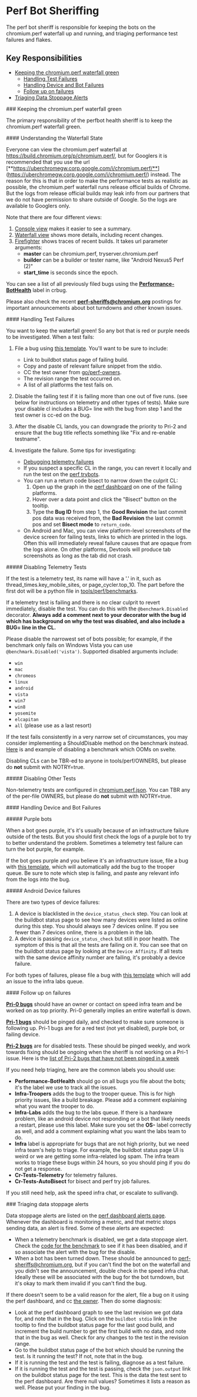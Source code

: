 # Perf Bot Sheriffing

The perf bot sheriff is responsible for keeping the bots on the chromium.perf
waterfall up and running, and triaging performance test failures and flakes.

## Key Responsibilities

  * [Keeping the chromium.perf waterfall green](#chromiumperf)
     * [Handling Test Failures](#testfailures)
     * [Handling Device and Bot Failures](#botfailures)
     * [Follow up on failures](#followup)
  * [Triaging Data Stoppage Alerts](#datastoppage)

###<a name="chromiumperf"></a> Keeping the chromium.perf waterfall green

The primary responsibility of the perfbot health sheriff is to keep the
chromium.perf waterfall green.

####<a name="waterfallstate"></a> Understanding the Waterfall State

Everyone can view the chromium.perf waterfall at
https://build.chromium.org/p/chromium.perf/, but for Googlers it is recommended
that you use the url [**https://uberchromegw.corp.google.com/i/chromium.perf/**]
(https://uberchromegw.corp.google.com/i/chromium.perf/) instead. The reason
for this is that in order to make the performance tests as realistic as
possible, the chromium.perf waterfall runs release official builds of Chrome.
But the logs from release official builds may leak info from our partners that
we do not have permission to share outside of Google. So the logs are available
to Googlers only.

Note that there are four different views:

   1. [Console view](https://uberchromegw.corp.google.com/i/chromium.perf/)
      makes it easier to see a summary.
   2. [Waterfall view](https://uberchromegw.corp.google.com/i/chromium.perf/waterfall)
      shows more details, including recent changes.
   3. [Firefighter](https://chromiumperfstats.appspot.com/) shows traces of
      recent builds. It takes url parameter arguments:
      * **master** can be chromium.perf, tryserver.chromium.perf
      * **builder** can be a builder or tester name, like
        "Android Nexus5 Perf (2)"
      * **start_time** is seconds since the epoch.

You can see a list of all previously filed bugs using the
**[Performance-BotHealth](https://code.google.com/p/chromium/issues/list?can=2&q=label%3APerformance-BotHealth)**
label in crbug.

Please also check the recent
**[perf-sheriffs@chromium.org](https://groups.google.com/a/chromium.org/forum/#!forum/perf-sheriffs)**
postings for important announcements about bot turndowns and other known issues.

####<a name="testfailures"></a> Handling Test Failures

You want to keep the waterfall green! So any bot that is red or purple needs to
be investigated. When a test fails:

1. File a bug using
   [this template](https://code.google.com/p/chromium/issues/entry?labels=Performance-BotHealth,Pri-1,Type-Bug-Regression,OS-?&comment=Revision+range+first+seen:%0ALink+to+failing+step+log:%0A%0A%0AIf%20the%20test%20is%20disabled,%20please%20downgrade%20to%20Pri-2.&summary=%3Ctest%3E+failure+on+chromium.perf+at+%3Crevisionrange%3E).
   You'll want to be sure to include:
   * Link to buildbot status page of failing build.
   * Copy and paste of relevant failure snippet from the stdio.
   * CC the test owner from
     [go/perf-owners](https://docs.google.com/spreadsheets/d/1R_1BAOd3xeVtR0jn6wB5HHJ2K25mIbKp3iIRQKkX38o/edit#gid=0).
   * The revision range the test occurred on.
   * A list of all platforms the test fails on.

2. Disable the failing test if it is failing more than one out of five runs.
   (see below for instructions on telemetry and other types of tests). Make sure
   your disable cl includes a BUG= line with the bug from step 1 and the test
   owner is cc-ed on the bug.
3. After the disable CL lands, you can downgrade the priority to Pri-2 and
   ensure that the bug title reflects something like "Fix and re-enable
   testname".
4. Investigate the failure. Some tips for investigating:
   * [Debugging telemetry failures](https://www.chromium.org/developers/telemetry/diagnosing-test-failures)
   * If you suspect a specific CL in the range, you can revert it locally and
     run the test on the
     [perf trybots](https://www.chromium.org/developers/telemetry/performance-try-bots).
   * You can run a return code bisect to narrow down the culprit CL:
      1. Open up the graph in the [perf dashboard](chromeperf.appspot.com/report)
         on one of the failing platforms.
      2. Hover over a data point and click the "Bisect" button on the tooltip.
      3. Type the **Bug ID** from step 1, the **Good Revision** the last commit
         pos data was received from, the **Bad Revision** the last commit pos
         and set **Bisect mode** to `return_code`.
   * On Android and Mac, you can view platform-level screenshots of the device
     screen for failing tests, links to which are printed in the logs. Often
     this will immediately reveal failure causes that are opaque from the logs
     alone. On other platforms, Devtools will produce tab screenshots as long as
     the tab did not crash.


#####<a name="telemetryfailures"></a> Disabling Telemetry Tests

If the test is a telemetry test, its name will have a '.' in it, such as
thread_times.key_mobile_sites, or page_cycler.top_10. The part before the first
dot will be a python file in [tools/perf/benchmarks](
https://code.google.com/p/chromium/codesearch#chromium/src/tools/perf/benchmarks/).

If a telemetry test is failing and there is no clear culprit to revert
immediately, disable the test. You can do this with the `@benchmark.Disabled`
decorator. **Always add a comment next to your decorator with the bug id which
has background on why the test was disabled, and also include a BUG= line in
the CL.**

Please disable the narrowest set of bots possible; for example, if
the benchmark only fails on Windows Vista you can use `@benchmark.Disabled('vista')`.
Supported disabled arguments include:

   * `win`
   * `mac`
   * `chromeos`
   * `linux`
   * `android`
   * `vista`
   * `win7`
   * `win8`
   * `yosemite`
   * `elcapitan`
   * `all` (please use as a last resort)

If the test fails consistently in a very narrow set of circumstances, you may
consider implementing a ShouldDisable method on the benchmark instead.
[Here](https://code.google.com/p/chromium/codesearch#chromium/src/tools/perf/benchmarks/power.py&q=svelte%20file:%5Esrc/tools/perf/&sq=package:chromium&type=cs&l=72) is
and example of disabling a benchmark which OOMs on svelte.

Disabling CLs can be TBR-ed to anyone in tools/perf/OWNERS, but please do **not**
submit with NOTRY=true.

#####<a name="otherfailures"></a> Disabling Other Tests

Non-telemetry tests are configured in [chromium.perf.json](https://code.google.com/p/chromium/codesearch#chromium/src/testing/buildbot/chromium.perf.json).
You can TBR any of the per-file OWNERS, but please do **not** submit with
NOTRY=true.

####<a name="botfailures"></a> Handling Device and Bot Failures

#####<a name="purplebots"></a> Purple bots

When a bot goes purple, it's it's usually because of an infrastructure failure
outside of the tests. But you should first check the logs of a purple bot to
try to better understand the problem. Sometimes a telemetry test failure can
turn the bot purple, for example.

If the bot goes purple and you believe it's an infrastructure issue, file a bug
with
[this template](https://code.google.com/p/chromium/issues/entry?labels=Pri-1,Performance-BotHealth,Infra-Troopers,OS-?&comment=Link+to+buildbot+status+page:&summary=Purple+Bot+on+chromium.perf),
which will automatically add the bug to the trooper queue. Be sure to note
which step is failing, and paste any relevant info from the logs into the bug.

#####<a name="devicefailures"></a> Android Device failures

There are two types of device failures:

1. A device is blacklisted in the `device_status_check` step. You can look at
   the buildbot status page to see how many devices were listed as online during
   this step. You should always see 7 devices online. If you see fewer than 7
   devices online, there is a problem in the lab.
2. A device is passing `device_status_check` but still in poor health. The
   symptom of this is that all the tests are failing on it. You can see that on
   the buildbot status page by looking at the `Device Affinity`. If all tests
   with the same device affinity number are failing, it's probably a device
   failure.

For both types of failures, please file a bug with [this template](https://code.google.com/p/chromium/issues/entry?labels=Pri-1,Performance-BotHealth,Infra-Labs,OS-Android&comment=Link+to+buildbot+status+page:&summary=Device+offline+on+chromium.perf)
which will add an issue to the infra labs queue.

####<a name="followup"></a> Follow up on failures

**[Pri-0 bugs](https://code.google.com/p/chromium/issues/list?can=2&q=label%3APerformance-BotHealth+label%3APri-0)**
should have an owner or contact on speed infra team and be worked on as top
priority. Pri-0 generally implies an entire waterfall is down.

**[Pri-1 bugs](https://code.google.com/p/chromium/issues/list?can=2&q=label%3APerformance-BotHealth+label%3APri-1)**
should be pinged daily, and checked to make sure someone is following up. Pri-1
bugs are for a red test (not yet disabled), purple bot, or failing device.

**[Pri-2 bugs](https://code.google.com/p/chromium/issues/list?can=2&q=label%3APerformance-BotHealth+label%3APri-2)**
are for disabled tests. These should be pinged weekly, and work towards fixing
should be ongoing when the sheriff is not working on a Pri-1 issue. Here is the
[list of Pri-2 bugs that have not been pinged in a week](https://code.google.com/p/chromium/issues/list?can=2&q=label:Performance-BotHealth%20label:Pri-2%20modified-before:today-7&sort=modified)

If you need help triaging, here are the common labels you should use:
   * **Performance-BotHealth** should go on all bugs you file about the bots;
     it's the label we use to track all the issues.
   * **Infra-Troopers** adds the bug to the trooper queue. This is for high
     priority issues, like a build breakage. Please add a comment explaining
     what you want the trooper to do.
   * **Infra-Labs** adds the bug to the labs queue. If there is a hardware
     problem, like an android device not responding or a bot that likely needs
     a restart, please use this label. Make sure you set the **OS-** label
     correctly as well, and add a comment explaining what you want the labs
     team to do.
   * **Infra** label is appropriate for bugs that are not high priority, but we
     need infra team's help to triage. For example, the buildbot status page
     UI is weird or we are getting some infra-related log spam. The infra team
     works to triage these bugs within 24 hours, so you should ping if you do
     not get a response.
   * **Cr-Tests-Telemetry** for telemetry failures.
   * **Cr-Tests-AutoBisect** for bisect and perf try job failures.

 If you still need help, ask the speed infra chat, or escalate to sullivan@.

###<a name="datastoppage"></a> Triaging data stoppage alerts

Data stoppage alerts are listed on the
[perf dashboard alerts page](https://chromeperf.appspot.com/alerts). Whenever
the dashboard is monitoring a metric, and that metric stops sending data, an
alert is fired. Some of these alerts are expected:

   * When a telemetry benchmark is disabled, we get a data stoppage alert.
     Check the [code for the benchmark](https://code.google.com/p/chromium/codesearch#chromium/src/tools/perf/benchmarks/)
     to see if it has been disabled, and if so associate the alert with the
     bug for the disable.
   * When a bot has been turned down. These should be announced to
     perf-sheriffs@chromium.org, but if you can't find the bot on the waterfall
     and you didn't see the announcement, double check in the speed infra chat.
     Ideally these will be associated with the bug for the bot turndown, but
     it's okay to mark them invalid if you can't find the bug.

If there doesn't seem to be a valid reason for the alert, file a bug on it
using the perf dashboard, and cc [the owner](http://go/perf-owners). Then do
some diagnosis:

   * Look at the perf dashboard graph to see the last revision we got data for,
     and note that in the bug. Click on the `buildbot stdio` link in the tooltip
     to find the buildbot status page for the last good build, and increment
     the build number to get the first build with no data, and note that in the
     bug as well. Check for any changes to the test in the revision range.
   * Go to the buildbot status page of the bot which should be running the test.
     Is it running the test? If not, note that in the bug.
   * If it is running the test and the test is failing, diagnose as a test
     failure.
   * If it is running the test and the test is passing, check the `json.output`
     link on the buildbot status page for the test. This is the data the test
     sent to the perf dashboard. Are there null values? Sometimes it lists a
     reason as well. Please put your finding in the bug.

<!-- Unresolved issues:
1. Do perf sheriffs watch the bisect waterfall?
2. Do perf sheriffs watch the internal clank waterfall?
3. Do we use sheriff-o-matic?
4. Should we add some list of bugs that bot sheriffs could help fix, to improve
their workflow?
-->
